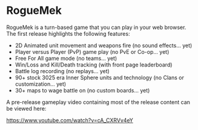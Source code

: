RogueMek
========

RogueMek is a turn-based game that you can play in your web browser. The first release highlights the following features:

* 2D Animated unit movement and weapons fire (no sound effects... yet)
* Player versus Player (PvP) game play (no PvE or Co-op... yet)
* Free For All game mode (no teams... yet)
* Win/Loss and Kill/Death tracking (with front page leaderboard)
* Battle log recording (no replays... yet)
* 90+ stock 3025 era Inner Sphere units and technology (no Clans or customization... yet)
* 30+ maps to wage battle on (no custom boards... yet)


A pre-release gameplay video containing most of the release content can be viewed here:

https://www.youtube.com/watch?v=cA_CXRVv4eY
